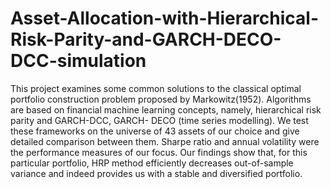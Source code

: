 # Asset-Allocation-with-Hierarchical-Risk-Parity-and-GARCH-DECO-DCC-simulation
This project examines some common solutions to the classical optimal portfolio construction problem proposed by Markowitz(1952). Algorithms are based on financial machine learning concepts, namely, hierarchical risk parity and GARCH-DCC, GARCH- DECO (time series modelling). We test these frameworks on the universe of 43 assets of our choice and give detailed comparison between them. Sharpe ratio and annual volatility were the performance measures of our focus. Our findings show that, for this particular portfolio, HRP method efficiently decreases out-of-sample variance and indeed provides us with a stable and diversified portfolio.
